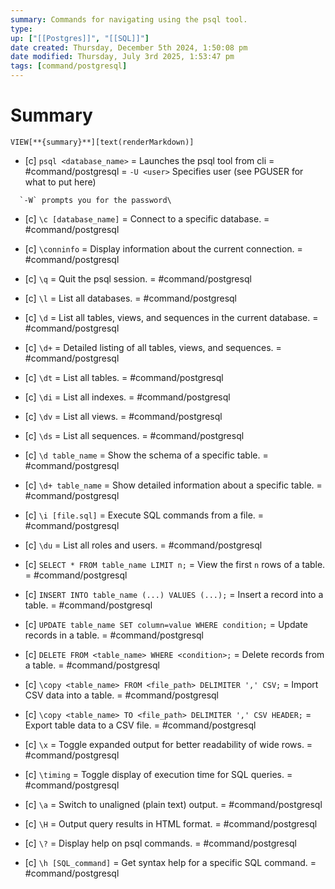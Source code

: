```yaml
---
summary: Commands for navigating using the psql tool.
type: 
up: ["[[Postgres]]", "[[SQL]]"]
date created: Thursday, December 5th 2024, 1:50:08 pm
date modified: Thursday, July 3rd 2025, 1:53:47 pm
tags: [command/postgresql]
---
```


# Summary
`VIEW[**{summary}**][text(renderMarkdown)]`
- [c] `psql <database_name>` = Launches the psql tool from cli = #command/postgresql  = `-U <user>` Specifies user (see PGUSER for what to put here) 
<!--ID: 1751434089853-->

      `-W` prompts you for the password\
- [c] `\c [database_name]` = Connect to a specific database. = #command/postgresql
<!--ID: 1751434089857-->

- [c] `\conninfo` = Display information about the current connection. = #command/postgresql
<!--ID: 1751434089860-->

- [c] `\q` = Quit the psql session. = #command/postgresql
<!--ID: 1751434089864-->

- [c] `\l` = List all databases. = #command/postgresql
<!--ID: 1751434089868-->

- [c] `\d` = List all tables, views, and sequences in the current database. = #command/postgresql
<!--ID: 1751434089872-->

- [c] `\d+` = Detailed listing of all tables, views, and sequences. = #command/postgresql
<!--ID: 1751434089876-->

- [c] `\dt` = List all tables. = #command/postgresql
<!--ID: 1751434089880-->

- [c] `\di` = List all indexes. = #command/postgresql
<!--ID: 1751434089884-->

- [c] `\dv` = List all views. = #command/postgresql
<!--ID: 1751434089889-->

- [c] `\ds` = List all sequences. = #command/postgresql
<!--ID: 1751434089893-->

- [c] `\d table_name` = Show the schema of a specific table. = #command/postgresql
<!--ID: 1751434089897-->

- [c] `\d+ table_name` = Show detailed information about a specific table. = #command/postgresql
<!--ID: 1751434089901-->

- [c] `\i [file.sql]` = Execute SQL commands from a file. = #command/postgresql
<!--ID: 1751434089906-->

- [c] `\du` = List all roles and users. = #command/postgresql
<!--ID: 1751434089910-->

- [c] `SELECT * FROM table_name LIMIT n;` = View the first `n` rows of a table. = #command/postgresql
<!--ID: 1751434089914-->

- [c] `INSERT INTO table_name (...) VALUES (...);` = Insert a record into a table. = #command/postgresql
<!--ID: 1751434089918-->

- [c] `UPDATE table_name SET column=value WHERE condition;` = Update records in a table. = #command/postgresql
<!--ID: 1751434089923-->

- [c] `DELETE FROM <table_name> WHERE <condition>;` = Delete records from a table. = #command/postgresql
<!--ID: 1751434089927-->

- [c] `\copy <table_name> FROM <file_path> DELIMITER ',' CSV;` = Import CSV data into a table. = #command/postgresql
<!--ID: 1751434089931-->

- [c] `\copy <table_name> TO <file_path> DELIMITER ',' CSV HEADER;` = Export table data to a CSV file. = #command/postgresql
<!--ID: 1751434089936-->

- [c] `\x` = Toggle expanded output for better readability of wide rows. = #command/postgresql
<!--ID: 1751434089941-->

- [c] `\timing` = Toggle display of execution time for SQL queries. = #command/postgresql
<!--ID: 1751434089946-->

- [c] `\a` = Switch to unaligned (plain text) output. = #command/postgresql
<!--ID: 1751434089951-->

- [c] `\H` = Output query results in HTML format. = #command/postgresql
<!--ID: 1751434089956-->

- [c] `\?` = Display help on psql commands. = #command/postgresql
<!--ID: 1751434089961-->

- [c] `\h [SQL_command]` = Get syntax help for a specific SQL command. = #command/postgresql
<!--ID: 1751434089966-->
